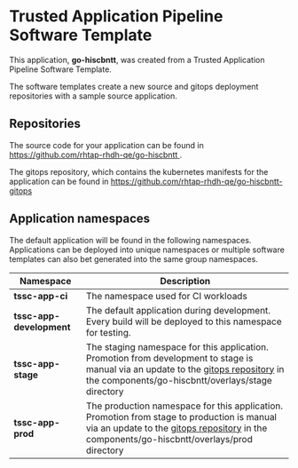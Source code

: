 # Trusted Application Pipeline Software Template

This application, **go-hiscbntt**, was created from a Trusted Application Pipeline Software Template.

The software templates create a new source and gitops deployment repositories with a sample source application. 

## Repositories

The source code for your application can be found in [https://github.com/rhtap-rhdh-qe/go-hiscbntt ](https://github.com/rhtap-rhdh-qe/go-hiscbntt ).
 
The gitops repository, which contains the kubernetes manifests for the application can be found in 
[https://github.com/rhtap-rhdh-qe/go-hiscbntt-gitops ](https://github.com/rhtap-rhdh-qe/go-hiscbntt-gitops ) 

## Application namespaces 

The default application will be found in the following namespaces. Applications can be deployed into unique namespaces or multiple software templates can also bet generated into the same group namespaces.  

|  Namespace   |  Description   |  
| -------- | -------- |
| **tssc-app-ci** | The namespace used for CI workloads |
| **tssc-app-development** | The default application during development. Every build will be deployed to this namespace for testing. |
| **tssc-app-stage** | The staging namespace for this application. Promotion from development to stage is manual via an update to the [gitops repository](https://github.com/rhtap-rhdh-qe/go-hiscbntt-gitops ) in the components/go-hiscbntt/overlays/stage directory |
| **tssc-app-prod** | The production namespace for this application. Promotion from stage to production is manual via an update to the [gitops repository](https://github.com/rhtap-rhdh-qe/go-hiscbntt-gitops ) in the components/go-hiscbntt/overlays/prod directory |